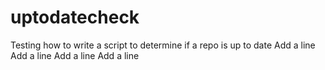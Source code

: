 # uptodatecheck
Testing how to write a script to determine if a repo is up to date
Add a line
Add a line
Add a line
Add a line

